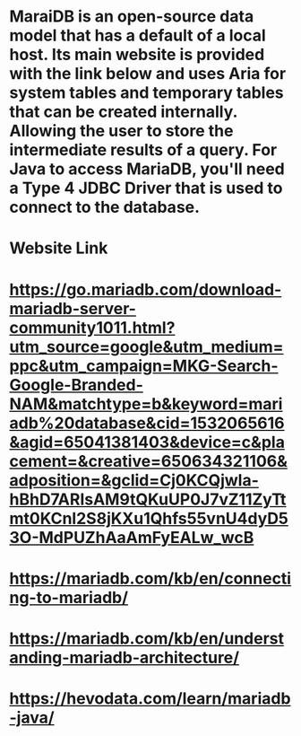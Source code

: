 # MaraiDB is an open-source data model that has a default of a local host. Its main website is provided with the link below and uses Aria for system tables and temporary tables that can be created internally. Allowing the user to store the intermediate results of a query. For Java to access MariaDB, you'll need a Type 4 JDBC Driver that is used to connect to the database.


# Website Link
# https://go.mariadb.com/download-mariadb-server-community1011.html?utm_source=google&utm_medium=ppc&utm_campaign=MKG-Search-Google-Branded-NAM&matchtype=b&keyword=mariadb%20database&cid=1532065616&agid=65041381403&device=c&placement=&creative=650634321106&adposition=&gclid=Cj0KCQjwla-hBhD7ARIsAM9tQKuUP0J7vZ11ZyTtmt0KCnl2S8jKXu1Qhfs55vnU4dyD53O-MdPUZhAaAmFyEALw_wcB
# https://mariadb.com/kb/en/connecting-to-mariadb/
# https://mariadb.com/kb/en/understanding-mariadb-architecture/
# https://hevodata.com/learn/mariadb-java/
